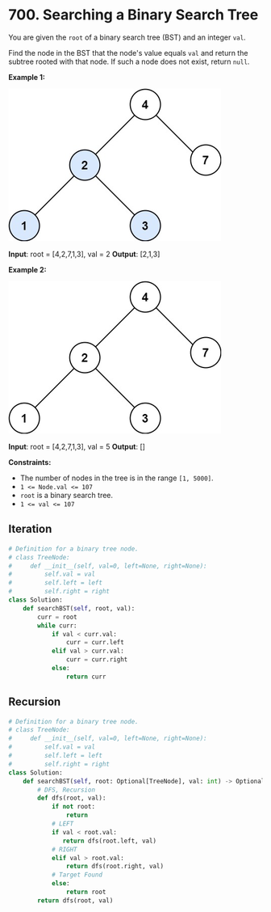 # 700. Searching a Binary Search Tree

You are given the `root` of a binary search tree (BST) and an integer `val`.

Find the node in the BST that the node's value equals `val` and return the subtree rooted with that node. If such a node does not exist, return `null`.


**Example 1:**

![img.png](../../Images/700-1.png)


**Input**: root = [4,2,7,1,3], val = 2
**Output**: [2,1,3]


**Example 2:**

![img_1.png](../../Images/700-2.png)

**Input**: root = [4,2,7,1,3], val = 5
**Output**: []
 

**Constraints:**

* The number of nodes in the tree is in the range `[1, 5000]`.
* `1 <= Node.val <= 107`
* `root` is a binary search tree.
* `1 <= val <= 107`

## Iteration

```python
# Definition for a binary tree node.
# class TreeNode:
#     def __init__(self, val=0, left=None, right=None):
#         self.val = val
#         self.left = left
#         self.right = right
class Solution:
    def searchBST(self, root, val):
        curr = root
        while curr:
            if val < curr.val:
                curr = curr.left
            elif val > curr.val:
                curr = curr.right
            else:
                return curr
```

## Recursion

```python
# Definition for a binary tree node.
# class TreeNode:
#     def __init__(self, val=0, left=None, right=None):
#         self.val = val
#         self.left = left
#         self.right = right
class Solution:
    def searchBST(self, root: Optional[TreeNode], val: int) -> Optional[TreeNode]:
        # DFS, Recursion
        def dfs(root, val):
            if not root:
                return
            # LEFT
            if val < root.val:
               return dfs(root.left, val) 
            # RIGHT
            elif val > root.val:
                return dfs(root.right, val)
            # Target Found
            else:
                return root
        return dfs(root, val)
```
